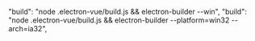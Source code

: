 "build": "node .electron-vue/build.js && electron-builder --win",
"build": "node .electron-vue/build.js && electron-builder --platform=win32  --arch=ia32",